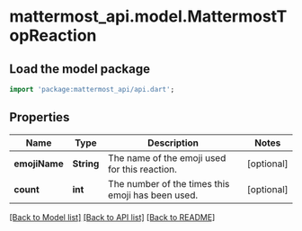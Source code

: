 # mattermost_api.model.MattermostTopReaction

## Load the model package
```dart
import 'package:mattermost_api/api.dart';
```

## Properties
Name | Type | Description | Notes
------------ | ------------- | ------------- | -------------
**emojiName** | **String** | The name of the emoji used for this reaction. | [optional] 
**count** | **int** | The number of the times this emoji has been used. | [optional] 

[[Back to Model list]](../README.md#documentation-for-models) [[Back to API list]](../README.md#documentation-for-api-endpoints) [[Back to README]](../README.md)


